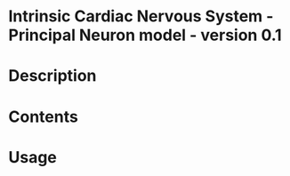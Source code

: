# Intrinsic Cardiac Nervous System - Principal Neuron model - version 0.1

# Description

# Contents

# Usage
